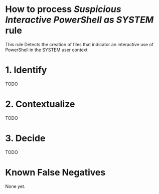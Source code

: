 # How to process *Suspicious Interactive PowerShell as SYSTEM* rule
This rule Detects the creation of files that indicator an interactive use of PowerShell in the SYSTEM user context

# 1. Identify
TODO

# 2. Contextualize
TODO

# 3. Decide
TODO

# Known False Negatives
None yet.
